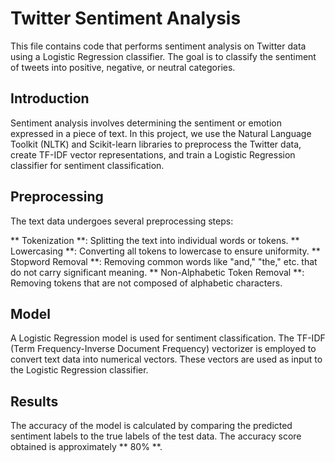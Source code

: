 # Twitter Sentiment Analysis
This file contains code that performs sentiment analysis on Twitter data using a Logistic Regression classifier. The goal is to classify the sentiment of tweets into positive, negative, or neutral categories.

## Introduction
Sentiment analysis involves determining the sentiment or emotion expressed in a piece of text. In this project, we use the Natural Language Toolkit (NLTK) and Scikit-learn libraries to preprocess the Twitter data, create TF-IDF vector representations, and train a Logistic Regression classifier for sentiment classification.

## Preprocessing
The text data undergoes several preprocessing steps:

** Tokenization **: Splitting the text into individual words or tokens.
** Lowercasing **: Converting all tokens to lowercase to ensure uniformity.
** Stopword Removal **: Removing common words like "and," "the," etc. that do not carry significant meaning.
** Non-Alphabetic Token Removal **: Removing tokens that are not composed of alphabetic characters.

## Model
A Logistic Regression model is used for sentiment classification. The TF-IDF (Term Frequency-Inverse Document Frequency) vectorizer is employed to convert text data into numerical vectors. These vectors are used as input to the Logistic Regression classifier.

## Results
The accuracy of the model is calculated by comparing the predicted sentiment labels to the true labels of the test data. The accuracy score obtained is approximately ** 80% **.
